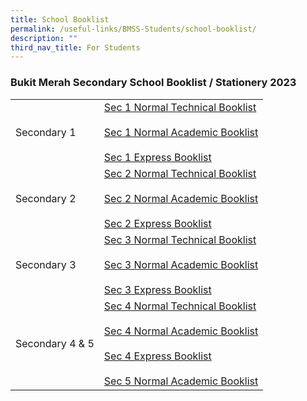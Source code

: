 ```yaml
---
title: School Booklist
permalink: /useful-links/BMSS-Students/school-booklist/
description: ""
third_nav_title: For Students
---
```

### Bukit Merah Secondary School Booklist / Stationery 2023

|  |  |
|---|---|
| Secondary 1 | [Sec 1 Normal Technical Booklist]([](/files/Sec-1-Normal-Technical-Booklist-2023.pdf))<br><br>[Sec 1 Normal Academic Booklist]([](/files/Sec-1-Normal-Academic-Booklist-2023.pdf))<br><br>[Sec 1 Express Booklist]([](/files/Sec-1-Express-Booklist-2023.pdf)) |
| Secondary 2 | [Sec 2 Normal Technical Booklist]([](/files/Sec-2-Normal-Technical-Booklist.pdf)) <br><br>[Sec 2 Normal Academic Booklist]([](/files/Sec-2-Normal-Academic-Booklist.pdf))<br><br>[Sec 2 Express Booklist]() |
| Secondary 3 | [Sec 3 Normal Technical Booklist]()<br><br>[Sec 3 Normal Academic Booklist]()<br><br>[Sec 3 Express Booklist]() |
| Secondary 4 & 5 | [Sec 4 Normal Technical Booklist]()<br><br>[Sec 4 Normal Academic Booklist]()<br><br>[Sec 4 Express Booklist]()<br><br>[Sec 5 Normal Academic Booklist]() |
